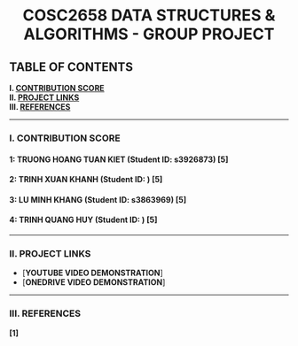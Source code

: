 <h1 align="center">COSC2658 DATA STRUCTURES & ALGORITHMS - GROUP PROJECT</h1>

## TABLE OF CONTENTS

**I. [CONTRIBUTION SCORE](#i-contribution-score)**\
**II. [PROJECT LINKS](#ii-project-links)**\
**III. [REFERENCES](#iii-references)**

___

### I. CONTRIBUTION SCORE

#### 1: TRUONG HOANG TUAN KIET (Student ID: s3926873) [5]

#### 2: TRINH XUAN KHANH (Student ID: ) [5]

#### 3: LU MINH KHANG (Student ID: s3863969) [5]

#### 4: TRINH QUANG HUY (Student ID: ) [5]

___

### II. PROJECT LINKS

- [**YOUTUBE VIDEO DEMONSTRATION**]
- [**ONEDRIVE VIDEO DEMONSTRATION**]

___

### III. REFERENCES
**[1]** 
